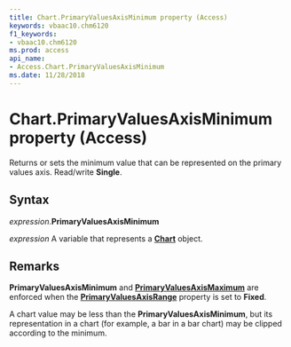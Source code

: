 ```yaml
---
title: Chart.PrimaryValuesAxisMinimum property (Access)
keywords: vbaac10.chm6120
f1_keywords:
- vbaac10.chm6120
ms.prod: access
api_name:
- Access.Chart.PrimaryValuesAxisMinimum
ms.date: 11/28/2018
---
```



# Chart.PrimaryValuesAxisMinimum property (Access)

Returns or sets the minimum value that can be represented on the primary values axis. Read/write **Single**.


## Syntax

_expression_.**PrimaryValuesAxisMinimum**

_expression_ A variable that represents a **[Chart](Access.Chart.md)** object.


## Remarks

**PrimaryValuesAxisMinimum** and **[PrimaryValuesAxisMaximum](Access.Chart.PrimaryValuesAxisMaximum.md)** are enforced when the **[PrimaryValuesAxisRange](Access.Chart.PrimaryValuesAxisRange.md)** property is set to **Fixed**.

A chart value may be less than the **PrimaryValuesAxisMinimum**, but its representation in a chart (for example, a bar in a bar chart) may be clipped according to the minimum.





